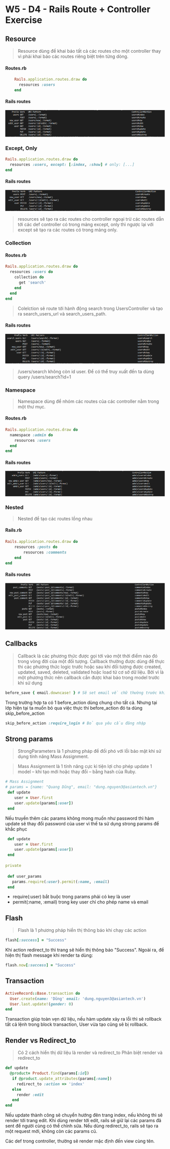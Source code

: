
# W5 - D4 - Rails Route + Controller Exercise

## Resource

> Resource dùng để khai báo tất cả các routes cho một controller thay vì phải khai báo các routes riêng biệt trên từng dòng.

#### Routes.rb

``` ruby
	Rails.application.routes.draw do
	  resources :users
	end
```

#### Rails routes

 ![Alt text](./a.PNG)

### Except, Only

``` ruby
Rails.application.routes.draw do
  resources :users, except: [:index, :show] # only: [...]
end
```

#### Rails routes

![Alt text](./b.PNG)

> resources sẽ tạo ra các routes cho controller ngoại trừ các routes dẫn tới các def controller có trong mảng except, only thì ngược lại với except sẽ tạo ra các routes có trong mảng only.

### Collection

#### Routes.rb

``` ruby
Rails.application.routes.draw do
  resources :users do
    collection do
      get 'search'
    end
  end
end
```

> Colelction sẽ route tới hành động search trong UsersController và tạo ra  search_users_url và search_users_path.

#### Rails routes

![Alt text](./c.PNG)

> /users/search không còn id user. Để có thể truy xuất đến ta dùng query /users/search?id=1 


### Namespace

> Namespace dùng để nhóm các routes của các controller nằm trong một thư mục.

#### Routes.rb

``` ruby
Rails.application.routes.draw do
  namespace :admin do
    resources :users
  end
end
```

#### Rails routes

![Alt text](./d.PNG)

### Nested

> Nested để tạo các routes lồng nhau

#### Rails.rb

``` ruby
Rails.application.routes.draw do
	resources :posts do
		resources :comments
	end
end
```

#### Rails routes

![Alt text](./e.PNG)

## Callbacks

> Callback là các phương thức được gọi tới vào một thời điểm nào đó trong vòng đời của một đối tượng. Callback thường được dùng để thực thi các phương thức logic trước hoặc sau khi đối tượng được created, updated, saved, deleted, validated hoặc load từ cơ sở dữ liệu. Bởi vì là một phương thức nên callback cần được khai báo trong model trước khi sử dụng

``` ruby
before_save { email.downcase! } # Sẽ set email về chữ thường trước khi được lưu
```

Trong trường hợp ta có 1 before_action dùng chung cho tất cả. Nhưng tại lớp hiện tại ta muốn bỏ qua việc thực thi before_action đó ta dùng skip_before_action

``` ruby
skip_before_action :require_login # Bỏ qua yêu cầu đăng nhập
```

## Strong params

> StrongParameters là 1 phương pháp để đối phó với lỗi bảo mật khi sử dụng tính năng Mass Assignment.

> Mass Assignment là 1 tính năng cực kì tiện lợi cho phép update 1 model – khi tạo mới hoặc thay đổi – bằng hash của Ruby.

``` ruby
# Mass Assignment
# params = {name: "Quang Dũng", email: "dung.nguyen3@asiantech.vn"}
 def update
    user = User.first
    user.update(params[:user])
 end
```

Nếu truyền thêm các params không mong muốn như password thì hàm update sẽ thay đổi password của user vì thế ta sử dụng strong params để khắc phục

``` ruby
 def update
    user = User.first
    user.update(params[:user])
 end

private

 def user_params
   params.require(:user).permit(:name, :email)
 end
```

* require(:user) bắt buộc trong params phải có key là user
* permit(:name, :email) trong key user chỉ cho phép name và email

## Flash

> Flash là 1 phương pháp hiển thị thông báo khi chạy các action

``` ruby
flash[:success] = "Success"
```

Khi action redirect_to thì trang sẽ hiển thị thông báo "Success". Ngoài ra, để hiện thị flash message khi render ta dùng:

``` ruby
flash.now[:success] = "Success"
```

## Transaction

``` ruby
ActiveRecord::Base.transaction do
  User.create(name: 'Dũng' email: 'dung.nguyen3@asiantech.vn')
  User.last.update!(gender: 0)
end
```

Transaction giúp toàn vẹn dữ liệu, nếu hàm update xảy ra lỗi thì sẽ rollback tất cả lệnh trong block transaction, User vừa tạo cũng sẽ bị rollback.

## Render vs Redirect_to

> Có 2 cách hiển thị dữ liệu là render và redirect_to
> Phân biệt render và redirect_to

``` ruby
def update
  @product= Product.find(params[:id])
   if @product.update_attributes(params[:name])
     redirect_to :action => 'index'
   else
     render :edit
   end
end
```

Nếu update thành công sẽ chuyển hướng đên trang index, nếu không thì sẽ render tới trang edit. Khi dùng render tới edit, rails sẽ giữ lại các params đã sent để người cùng có thể chỉnh sửa. Nếu dùng redirect_to, rails sẽ tạo ra một request mới, không còn các params cũ.

Các def trong controller, thường sẽ render mặc định đến view cùng tên.

